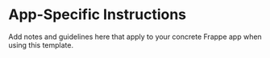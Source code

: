 # App-Specific Instructions

Add notes and guidelines here that apply to your concrete Frappe app when using this template.
